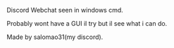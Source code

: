 Discord Webchat seen in windows cmd.

Probably wont have a GUI il try but il see what i can do.

Made by salomao31(my discord).

